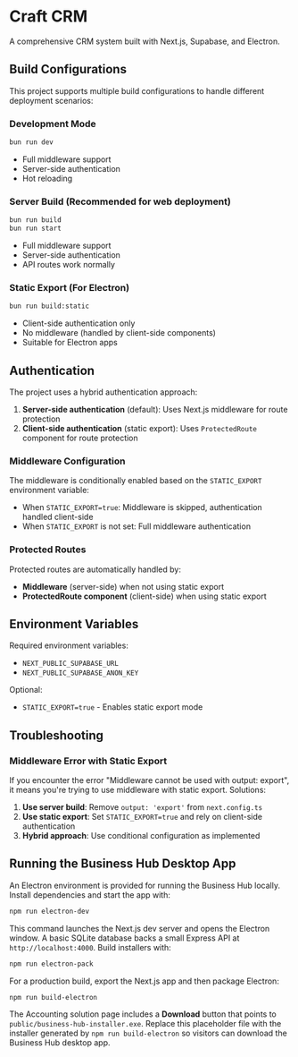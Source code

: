 # Craft CRM

A comprehensive CRM system built with Next.js, Supabase, and Electron.

## Build Configurations

This project supports multiple build configurations to handle different deployment scenarios:

### Development Mode
```bash
bun run dev
```
- Full middleware support
- Server-side authentication
- Hot reloading

### Server Build (Recommended for web deployment)
```bash
bun run build
bun run start
```
- Full middleware support
- Server-side authentication
- API routes work normally

### Static Export (For Electron)
```bash
bun run build:static
```
- Client-side authentication only
- No middleware (handled by client-side components)
- Suitable for Electron apps

## Authentication

The project uses a hybrid authentication approach:

1. **Server-side authentication** (default): Uses Next.js middleware for route protection
2. **Client-side authentication** (static export): Uses `ProtectedRoute` component for route protection

### Middleware Configuration

The middleware is conditionally enabled based on the `STATIC_EXPORT` environment variable:

- When `STATIC_EXPORT=true`: Middleware is skipped, authentication handled client-side
- When `STATIC_EXPORT` is not set: Full middleware authentication

### Protected Routes

Protected routes are automatically handled by:
- **Middleware** (server-side) when not using static export
- **ProtectedRoute component** (client-side) when using static export

## Environment Variables

Required environment variables:
- `NEXT_PUBLIC_SUPABASE_URL`
- `NEXT_PUBLIC_SUPABASE_ANON_KEY`

Optional:
- `STATIC_EXPORT=true` - Enables static export mode

## Troubleshooting

### Middleware Error with Static Export

If you encounter the error "Middleware cannot be used with output: export", it means you're trying to use middleware with static export. Solutions:

1. **Use server build**: Remove `output: 'export'` from `next.config.ts`
2. **Use static export**: Set `STATIC_EXPORT=true` and rely on client-side authentication
3. **Hybrid approach**: Use conditional configuration as implemented

## Running the Business Hub Desktop App

An Electron environment is provided for running the Business Hub locally. Install dependencies and start the app with:

```bash
npm run electron-dev
```

This command launches the Next.js dev server and opens the Electron window. A basic SQLite database backs a small Express API at `http://localhost:4000`.
Build installers with:

```bash
npm run electron-pack
```

For a production build, export the Next.js app and then package Electron:

```bash
npm run build-electron
```

The Accounting solution page includes a **Download** button that points to
`public/business-hub-installer.exe`. Replace this placeholder file with the
installer generated by `npm run build-electron` so visitors can download the
Business Hub desktop app.

